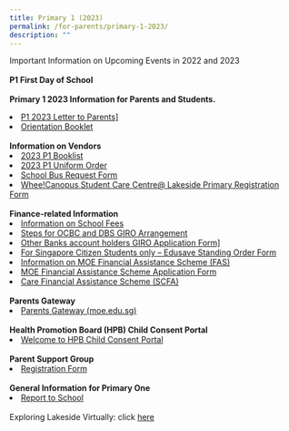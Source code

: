 ```yaml
---
title: Primary 1 (2023)
permalink: /for-parents/primary-1-2023/
description: ""
---
```

Important Information on Upcoming Events in 2022 and 2023  
<br>
<b>P1 First Day of School</b>
<br><br>
<b>Primary 1 2023 Information for Parents and Students.</b>
<li><a href="" target="_blank">P1 2023 Letter to Parents]</a></li>  
<li><a href="" target="_blank">Orientation Booklet</a></li><br>
<b>Information on Vendors</b>
<li><a href="" target="_blank">2023 P1 Booklist</a></li>
<li><a href="" target="_blank">2023 P1 Uniform Order</a></li>
<li><a href="https://forms.gle/jHsryXFj3mQB1LN8A">School Bus Request Form</a></li>
<li><a href="https://www.wheecanopus.com/student-registration" target="_blank">Whee!Canopus Student Care Centre@ Lakeside Primary Registration Form</a></li><br>
<b>Finance-related Information</b>
<li><a href="https://www.moe.gov.sg/financial-matters/fees" target="_blank">Information on School Fees</a></li>
<li><a href="" target="_blank">Steps for OCBC and DBS GIRO Arrangement</a></li>
<li><a href="" target="_blank">Other Banks account holders GIRO Application Form]</a></li>
<li><a href="https://form.gov.sg/#!/5be24a1bb3f842000fdc4e59" target="_blank">For Singapore Citizen Students only – Edusave Standing Order Form</a></li>
<li><a href="https://www.moe.gov.sg/financial-matters/financial-assistance" target="_blank">Information on MOE Financial Assistance Scheme (FAS)</a></li>
<li><a href="https://go.gov.sg/moe-efas" target="_blank">MOE Financial Assistance Scheme Application Form</a></li>
<li><a href="https://www.msf.gov.sg/Comcare/Pages/Comcare-Student-Care-Subsidies.aspx" target="_blank"> Care Financial Assistance Scheme (SCFA)</a></li><br>
<b>Parents Gateway</b>
<li><a href="https://pg.moe.edu.sg/" target="_blank">Parents Gateway (moe.edu.sg)</a></li><br>
<b>Health Promotion Board (HPB) Child Consent Portal</b>
<li><a href="https://childconsent.hpb.gov.sg/ship/process/SHIP/OnlineChildConsentPortal" target="_blank">Welcome to HPB Child Consent Portal</a></li><br>
<b>Parent Support Group</b>
<li><a href="https://docs.google.com/forms/d/e/1FAIpQLSdgIXFrdCwzsOYcDMPGLJ8-ErQfdyJR6JGt7p8GS8nMXFkZyA/viewform" target="_blank">Registration Form</a></li>
<br>
<b>General Information for Primary One</b>
<li><a href="https://www.moe.gov.sg/primary/p1-registration/report-to-school" target="_blank">Report to School</a></li>
<br>
Exploring Lakeside Virtually: click <a href="https://sites.google.com/moe.edu.sg/lspsvirtualopenhouse2022/home" target="_blank">here</a>